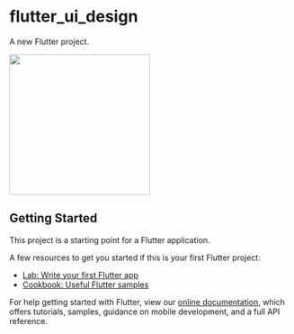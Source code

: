 # flutter_ui_design

A new Flutter project.

<div>
      <img style="width: 250px;" src="https://user-images.githubusercontent.com/68488154/155884809-b0cf54ae-2704-46d6-a219-4817fc281d58.jpg" alt="">
</div>


## Getting Started

This project is a starting point for a Flutter application.

A few resources to get you started if this is your first Flutter project:

- [Lab: Write your first Flutter app](https://flutter.dev/docs/get-started/codelab)
- [Cookbook: Useful Flutter samples](https://flutter.dev/docs/cookbook)

For help getting started with Flutter, view our
[online documentation](https://flutter.dev/docs), which offers tutorials,
samples, guidance on mobile development, and a full API reference.
